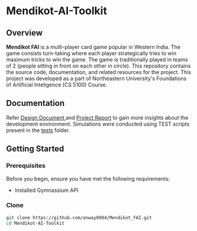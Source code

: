 # Mendikot-AI-Toolkit
## Overview

**Mendikot FAI** is a multi-player card game popular in Western India. The game consists turn-taking where each player strategically tries to win maximum tricks to win the game. The game is traditionally played in teams of 2 (people sitting in front on each other in circle).  This repository contains the source code, documentation, and related resources for the project.
This project was developed as a part of Northeastern University's Foundations of Artificial Inteligence (CS 5100) Course. 

## Documentation

Refer [Design Document ](./Project%20Environment%20Design%20Document.txt) and [Project Report](./FAI%20Report%20Final.pdf) to gain more insights about the development environment. Simulations were conducted using TEST scripts present in the [tests](./tests/) folder. 


## Getting Started

### Prerequisites

Before you begin, ensure you have met the following requirements:

- Installed Gymnassium API 

### Clone

   ```bash
   git clone https://github.com/anway0904/Mendikot_FAI.git
   cd Mendikot-AI-Toolkit